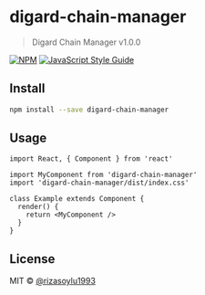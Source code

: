 # digard-chain-manager

> Digard Chain Manager v1.0.0

[![NPM](https://img.shields.io/npm/v/digard-chain-manager.svg)](https://www.npmjs.com/package/digard-chain-manager) [![JavaScript Style Guide](https://img.shields.io/badge/code_style-standard-brightgreen.svg)](https://standardjs.com)

## Install

```bash
npm install --save digard-chain-manager
```

## Usage

```tsx
import React, { Component } from 'react'

import MyComponent from 'digard-chain-manager'
import 'digard-chain-manager/dist/index.css'

class Example extends Component {
  render() {
    return <MyComponent />
  }
}
```

## License

MIT © [@rizasoylu1993](https://github.com/@rizasoylu1993)

